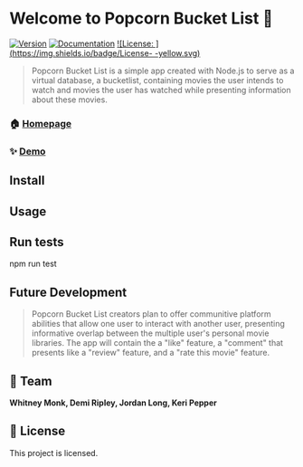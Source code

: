 # Welcome to Popcorn Bucket List 👋
[![Version](https://img.shields.io/badge/version-1.0.0-blue.svg?cacheSeconds=2592000)]()
[![Documentation](https://img.shields.io/badge/documentation-yes-brightgreen.svg)]( )
[![License:  ](https://img.shields.io/badge/License- -yellow.svg)]( )

> Popcorn Bucket List is a simple app created with Node.js to serve as a virtual database, a bucketlist, containing movies the user intends to watch and movies the user has watched while presenting information about these movies. 

### 🏠 [Homepage]( )

### ✨ [Demo]( )

## Install

## Usage

## Run tests

npm run test

## Future Development 

> Popcorn Bucket List creators plan to offer communitive platform abilities that allow one user to interact with another user, presenting informative overlap between the multiple user's personal movie libraries. The app will contain the a "like" feature, a "comment" that presents like a "review" feature, and a "rate this movie" feature.

## 👤 Team

 **Whitney Monk, Demi Ripley, Jordan Long, Keri Pepper**


## 📝 License

This project is [ ]( ) licensed.

